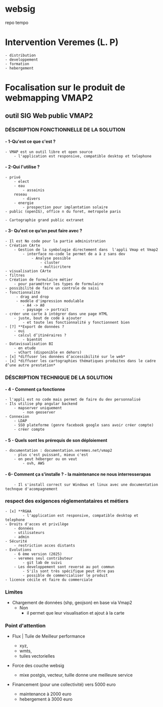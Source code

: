 # websig
repo tempo
# Intervention Veremes (L. P)
	- distribution 
	- developpement 
	- formation 
	- hebergement 

# Focalisation sur le produit de webmapping VMAP2


## outil SIG Web public VMAP2
### DÉSCRIPTION FONCTIONNELLE DE LA SOLUTION

#### - 1-Qu'est ce que c'est ? 
	- VMAP est un outil libre et open source 
		- l'application est responsive, compatible desktop et telephone
#### - 2-Qui l'utilise ? 
	- privé 
		- elect
		- eau 
			- assainis
		reseau
			- divers
		- energie
			- prospection pour implantation solaire
	- public (openIG), office n du foret, metropole paris 
	
	- Cartographie grand public extranet
#### - 3- Qu'est ce qu'on peut faire avec ?
	- Il est No code pour la partie administration 
	- Création CArte
		- Gestion de la symbologie directement dans  l'appli Vmap et Vmap2 
			- interface no-code le permet de a à z sans dev
				- Analyse possible 
					- cluster 
					- multicritere 
	- visualisation CArte
	- filtres
	- Création de formulaire métier 
		- pour paramétrer les types de formulaire 					
	- possibilité de faire un controle de saisi
	- fonctionnalité 
		 - drag and drop 
		 - modèle d'impression modulable
			- A4 -> A0
			- paysage -> portrait 
	- créer une carte à intégrer dans une page HTML
		- juste, bout de code à ajouter 
			- et toute les fonctionnalité y fonctionnent bien 
	- [?] **Export de données ?
		- oui
		- calcul d’itinéraires ?
			- bientôt
	- Datavisualisation BI
		- en etude
		- vChart (disponible en dehors)
	- [x] *diffuser les données d’accessibilité sur le web*
	- [x] *diffuser les cartographies thématiques produites dans le cadre d’une autre prestation*
### DÉSCRIPTION TECHNIQUE DE LA SOLUTION

#### - 4 - Comment ça fonctionne 
	- l'appli est no code mais permet de faire du dev personnalisé
	- Ils utilise php angular backend 
		- mapserver uniquement
			- non geoserver 
	- Connexion 
		- LDAP
		- SSO plateforme (genre facebook google sans avoir créer compte)
		- créer compte
#### - 5 - Quels sont les prérequis de son déploiement 
	- documentation : documentation.veremes.net/vmap2
		- plus c'est puissant, mieux c'est 
		- on peut héberger ou on veut 
			- ovh, AWS
#### - 6- Comment ça s'installe  ? - la maintenance ne nous interresserapas
		- Il s'install correct sur Windows et linux avec une documentation technque d'acompagnement
### respect des exigences réglementataires et métiers 
	- [x] **RGAA
			- l'application est responsive, compatible desktop et telephone
	- Droits d'acces et privilège
		- données 
		- utilisateurs
		- admin
	- Sécurité
		- restriction acces distants
	- Evolutions
		- 6 ème version (2025)
		- veremes seul contributeur
			- git lab de suivi
		- Les developpement sont reversé au pot commun 
			- S'ils sont très spécifique peut être pas
			- possible de commercialiser le produit
	- licence cécile et faire du commerciale


### Limites 
- Chargement de données (shp, geojson) en base via Vmap2 
	- Non
		- il permet que leur visualisation et ajout à la carte
			
### Point d'attention 
- Flux | Tuile de Meilleur performance
	- xyz, 
	- wmts, 
	- tuiles vectorielles
- Force des couche websig
	- mixe postgis, vecteur, tuille donne une meilleure service

- Financement (pour une collectivité) vers 5000 euro
	- maintenance à 2000 euro 
	- hebergement à 3000 euro
